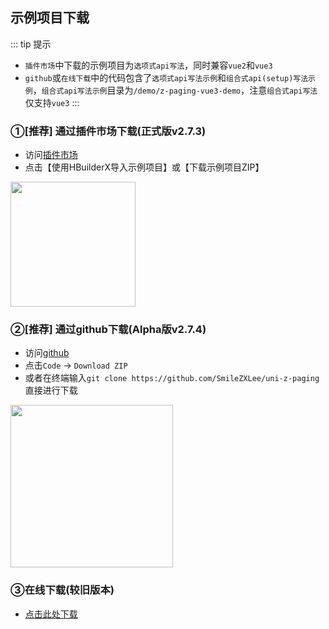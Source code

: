 ## 示例项目下载

::: tip 提示
* `插件市场`中下载的示例项目为`选项式api写法`，同时兼容`vue2`和`vue3`  
* `github`或`在线下载`中的代码包含了`选项式api写法示例`和`组合式api(setup)写法示例`，`组合式api写法示例`目录为`/demo/z-paging-vue3-demo`，注意`组合式api写法`仅支持`vue3`
:::
### ①[推荐] 通过插件市场下载(正式版v2.7.3)
* 访问[插件市场](https://ext.dcloud.net.cn/plugin?id=3935)
* 点击【使用HBuilderX导入示例项目】或【下载示例项目ZIP】<br />
<img style="width:200px;" src="/img/example_download1.png" />

### ②[推荐] 通过github下载(Alpha版v2.7.4)
* 访问[github](https://github.com/SmileZXLee/uni-z-paging)
* 点击`Code` -> `Download ZIP`
* 或者在终端输入`git clone https://github.com/SmileZXLee/uni-z-paging`直接进行下载 <br />
<img style="width:260px;" src="/img/example_download2.png" />

### ③在线下载(较旧版本)
* [点击此处下载](https://z-paging.zxlee.cn/public/code/uni-z-paging.zip)